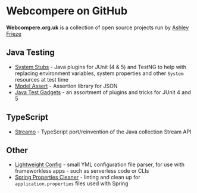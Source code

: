 # Webcompere on GitHub

**Webcompere.org.uk** is a collection of open source projects run by [Ashley Frieze](https://github.com/ashleyfrieze)

## Java Testing

- [System Stubs](https://github.com/webcompere/system-stubs) - Java plugins for JUnit (4 & 5) and TestNG to help with replacing environment variables, system properties and other `System` resources at test time
- [Model Assert](https://github.com/webcompere/model-assert) - Assertion library for JSON
- [Java Test Gadgets](https://github.com/webcompere/java-test-gadgets) - an assortment of plugins and tricks for JUnit 4 and 5

## TypeScript

- [Streamo](https://github.com/webcompere/streamo) - TypeScript port/reinvention of the Java collection Stream API

## Other

- [Lightweight Config](https://github.com/webcompere/lightweight-config) - small YML configuration file parser, for use with frameworkless apps - such as serverless code or CLIs
- [Spring Properties Cleaner](https://github.com/webcompere/spring-properties-cleaner) - linting and clean up for `application.properties` files used with Spring
